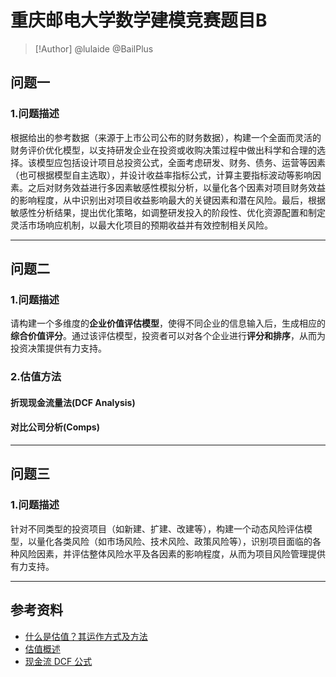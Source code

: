 # 重庆邮电大学数学建模竞赛题目B
> [!Author]
> @lulaide
> @BailPlus

## 问题一
### 1.问题描述
根据给出的参考数据（来源于上市公司公布的财务数据），构建一个全面而灵活的财务评价优化模型，以支持研发企业在投资或收购决策过程中做出科学和合理的选择。该模型应包括设计项目总投资公式，全面考虑研发、财务、债务、运营等因素（也可根据模型自主选取），并设计收益率指标公式，计算主要指标波动等影响因素。之后对财务效益进行多因素敏感性模拟分析，以量化各个因素对项目财务效益的影响程度，从中识别出对项目收益影响最大的关键因素和潜在风险。最后，根据敏感性分析结果，提出优化策略，如调整研发投入的阶段性、优化资源配置和制定灵活市场响应机制，以最大化项目的预期收益并有效控制相关风险。

---
## 问题二
### 1.问题描述
请构建一个多维度的**企业价值评估模型**，使得不同企业的信息输入后，生成相应的**综合价值评分**。通过该评估模型，投资者可以对各个企业进行**评分和排序**，从而为投资决策提供有力支持。
### 2.估值方法
#### 折现现金流量法(DCF Analysis)

#### 对比公司分析(Comps)
---
## 问题三
### 1.问题描述
针对不同类型的投资项目（如新建、扩建、改建等），构建一个动态风险评估模型，以量化各类风险（如市场风险、技术风险、政策风险等），识别项目面临的各种风险因素，并评估整体风险水平及各因素的影响程度，从而为项目风险管理提供有力支持。

---

## 参考资料
- [什么是估值？其运作方式及方法](https://www.investopedia.com/terms/v/valuation.asp)
- [估值概述](https://corporatefinanceinstitute.com/resources/valuation/valuation/)
- [现金流 DCF 公式](https://corporatefinanceinstitute.com/resources/valuation/dcf-formula-guide/)